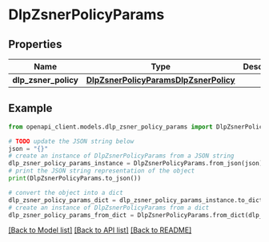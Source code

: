 # DlpZsnerPolicyParams


## Properties

Name | Type | Description | Notes
------------ | ------------- | ------------- | -------------
**dlp_zsner_policy** | [**DlpZsnerPolicyParamsDlpZsnerPolicy**](DlpZsnerPolicyParamsDlpZsnerPolicy.md) |  | [optional] 

## Example

```python
from openapi_client.models.dlp_zsner_policy_params import DlpZsnerPolicyParams

# TODO update the JSON string below
json = "{}"
# create an instance of DlpZsnerPolicyParams from a JSON string
dlp_zsner_policy_params_instance = DlpZsnerPolicyParams.from_json(json)
# print the JSON string representation of the object
print(DlpZsnerPolicyParams.to_json())

# convert the object into a dict
dlp_zsner_policy_params_dict = dlp_zsner_policy_params_instance.to_dict()
# create an instance of DlpZsnerPolicyParams from a dict
dlp_zsner_policy_params_from_dict = DlpZsnerPolicyParams.from_dict(dlp_zsner_policy_params_dict)
```
[[Back to Model list]](../README.md#documentation-for-models) [[Back to API list]](../README.md#documentation-for-api-endpoints) [[Back to README]](../README.md)


